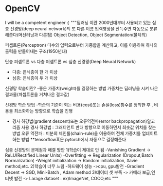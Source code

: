 # OpenCV
 I will be a competent engineer :)
"""딥러닝 이란 
2000년대부터 사용되고 있는 심층 신경망(deep neural network)의 또 다른 이름
입력영상을 잔득주면 자동으로 분류해준다(머신러닝과 다른점)
Object Detection, Object Segmentation(물체의)

퍼셉트론(Perceptron)
다수의 입력으로부터 가중합을 계산하고, 이를 이용하여 하나의 출력을
만들어내는 구조(1950년대)
 
단층 퍼셉트론 vs 다층 퍼셉트론 vs 심층 신경망(Deep Neural Network)
- 다층: 은닉층이 한 개 이상
- 심층: 은닉층이 두 개 이상

신경망 학습이란? 
-좋은 가중치(weight)를 결정하는 방법 
 가중치는 딥러닝을 시켜 나온 결과물(퍼셉트론을 거쳐나온 결과값)

신경망 학습 방법
-학습의 기준이 되는 비용(cost)또는 손실(loss)함수를 정의한 후 ,
 비용을 최소화하는 방향으로 학습을 진행 
- 경사 하강법(gradient descent)또는 오류역전파(error backpropagation)알고리즘 사용 
  경사 하강법 : 그래디언트 반대 방향으로 이동하면서 최솟값 위치를 찾는 방법
  오류 역전파 : 미분의 체인룰(chain-rule)을 이용하여 전체 가중치를 업데이트하는 방법
  **tensorflow혹은 pytorch에서 자동으로 결정해준다

심층 신경망의 문제점과 해결 방안
1)학습이 제대로 안 됨 
 -Vanishing Gradient  -> ReLU(Rectified Linear Units) 
 -Overfitting -> Regularization (Dropout,Batch Normalization)
 -Weight initialization -> Random initialization, Xavie method,etc.
2)학습이 너무 느림
 -하드웨어 성능 ->cpu, gpu발전
 -Gradient Decent -> SGD, Mini-Batch , Adam method
3)데이터 셋 부족 -> 카메라 보급,인터넷 발전
                -> Larage dataset : ex)ImageNet, COCO,etc
"""
